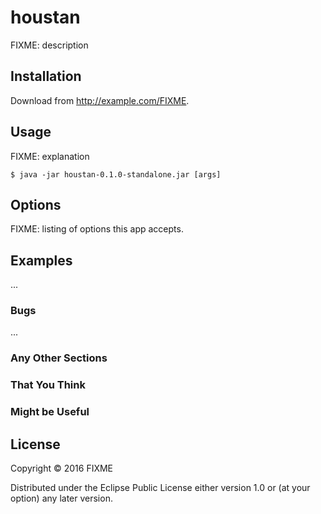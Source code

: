 # houstan

FIXME: description

## Installation

Download from http://example.com/FIXME.

## Usage

FIXME: explanation

    $ java -jar houstan-0.1.0-standalone.jar [args]

## Options

FIXME: listing of options this app accepts.

## Examples

...

### Bugs

...

### Any Other Sections
### That You Think
### Might be Useful

## License

Copyright © 2016 FIXME

Distributed under the Eclipse Public License either version 1.0 or (at
your option) any later version.
